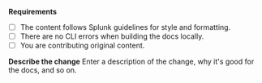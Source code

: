 <!--// 
Thanks for your contribution! Please fill out the following template. Do not post private or sensitive information.
For more information, see our Contribution guidelines.
//-->

**Requirements**
- [ ] The content follows Splunk guidelines for style and formatting.
- [ ] There are no CLI errors when building the docs locally.
- [ ] You are contributing original content.

**Describe the change**
Enter a description of the change, why it's good for the docs, and so on.
